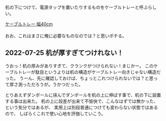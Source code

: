 机の下につけて、電源タップを置いたりするものをケーブルトレーと呼ぶらしい。

<a href="https://hb.afl.rakuten.co.jp/ichiba/29c65c20.549c6743.29c65c21.14a01b10/?pc=https%3A%2F%2Fitem.rakuten.co.jp%2Fotakaratuuhan%2Fsisdypcsrj%2F&link_type=pict&ut=eyJwYWdlIjoiaXRlbSIsInR5cGUiOiJwaWN0Iiwic2l6ZSI6IjI0MHgyNDAiLCJuYW0iOjEsIm5hbXAiOiJyaWdodCIsImNvbSI6MSwiY29tcCI6ImRvd24iLCJwcmljZSI6MCwiYm9yIjoxLCJjb2wiOjEsImJidG4iOjEsInByb2QiOjAsImFtcCI6ZmFsc2V9" target="_blank" rel="nofollow sponsored noopener" style="word-wrap:break-word;"  >
ケーブルトレー 幅40cm<br>
<img src="https://hbb.afl.rakuten.co.jp/hgb/29c65c20.549c6743.29c65c21.14a01b10/?me_id=1232155&item_id=10025367&pc=https%3A%2F%2Fthumbnail.image.rakuten.co.jp%2F%400_mall%2Fotakaratuuhan%2Fcabinet%2Fshohin%2Fitem-7%2Fdypcsrj_0.jpg%3F_ex%3D240x240&s=240x240&t=pict" border="0" style="margin:2px" alt="" title=""></a>

おお、これはまさに俺に必要なものなのでは？と思いポチる。

## 2022-07-25 机が厚すぎてつけれない！

うおっ！机の厚みがありすぎて、クランクがつけられない！まじかー。
このケーブルトレーが駄目というよりは机の構造がケーブルトレー向きじゃない構造だった。
うーん、先に確認しておけば、ちょっとこれつけられないでは？と思って厚さ測っただろうが。うかつだった。

とりあえずダンボールに挟んでダンボールを机の上に伸ばす事で、机の下に設置する事は出来た。
机の上に段差が出来て不愉快で、こんなはずでは無かった、という気分ではあるが、
実用上は別段普通につけても変わらない状態ではあるので、
しばらくこれで使い心地を評価していこう。